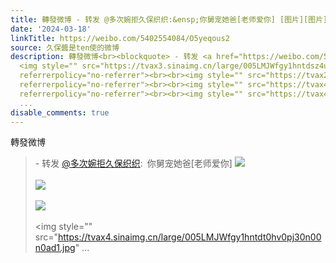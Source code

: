 ```yaml
---
title: 轉發微博 - 转发 @多次婉拒久保织织:&ensp;你舅宠她爸[老师爱你] [图片][图片][图片][图片]
date: '2024-03-18'
linkTitle: https://weibo.com/5402554084/O5yeqous2
source: 久保醬是ten使的微博
description: 轉發微博<br><blockquote> - 转发 <a href="https://weibo.com/5286768287" target="_blank">@多次婉拒久保织织</a>: 你舅宠她爸[老师爱你]
  <img style="" src="https://tvax3.sinaimg.cn/large/005LMJWfgy1hntdsz4up5g30n00n01l7.gif"
  referrerpolicy="no-referrer"><br><br><img style="" src="https://tvax2.sinaimg.cn/large/005LMJWfgy1hntdszpo89j30n00n041g.jpg"
  referrerpolicy="no-referrer"><br><br><img style="" src="https://tvax4.sinaimg.cn/large/005LMJWfgy1hntdt03jbwj30n00n0ad1.jpg"
  referrerpolicy="no-referrer"><br><br><img style="" src="https://tvax4.sinaimg.cn/large/005LMJWfgy1hntdt0hv0pj30n00n0ad1.jpg"
  ...
disable_comments: true
---
```

轉發微博<br><blockquote> - 转发 <a href="https://weibo.com/5286768287" target="_blank">@多次婉拒久保织织</a>: 你舅宠她爸[老师爱你] <img style="" src="https://tvax3.sinaimg.cn/large/005LMJWfgy1hntdsz4up5g30n00n01l7.gif" referrerpolicy="no-referrer"><br><br><img style="" src="https://tvax2.sinaimg.cn/large/005LMJWfgy1hntdszpo89j30n00n041g.jpg" referrerpolicy="no-referrer"><br><br><img style="" src="https://tvax4.sinaimg.cn/large/005LMJWfgy1hntdt03jbwj30n00n0ad1.jpg" referrerpolicy="no-referrer"><br><br><img style="" src="https://tvax4.sinaimg.cn/large/005LMJWfgy1hntdt0hv0pj30n00n0ad1.jpg" ...
